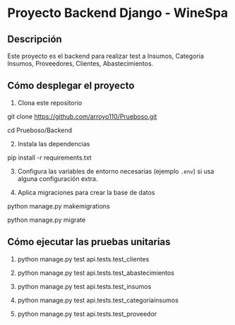 # Proyecto Backend Django - WineSpa

## Descripción

Este proyecto es el backend para realizar test a Insumos, Categoria Insumos, Proveedores, Clientes, Abastecimientos.

## Cómo desplegar el proyecto

1. Clona este repositorio

git clone https://github.com/arroyo110/Prueboso.git

cd Prueboso/Backend


2. Instala las dependencias

pip install -r requirements.txt


3. Configura las variables de entorno necesarias (ejemplo `.env`) si usa alguna configuración extra.

4. Aplica migraciones para crear la base de datos

python manage.py makemigrations

python manage.py migrate

## Cómo ejecutar las pruebas unitarias

1. python manage.py test api.tests.test_clientes

2. python manage.py test api.tests.test_abastecimientos

3. python manage.py test api.tests.test_insumos

4. python manage.py test api.tests.test_categoriainsumos

5. python manage.py test api.tests.test_proveedor
